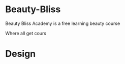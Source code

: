 # Beauty-Bliss

Beauty Bliss Academy is a free learning beauty course

Where all get cours
# Design
